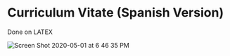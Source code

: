 # Curriculum Vitate (Spanish Version)

Done on LATEX

![Screen Shot 2020-05-01 at 6 46 35 PM](https://user-images.githubusercontent.com/18253315/80849295-2c44e500-8bdc-11ea-9790-5a69ae2fc90f.png)
